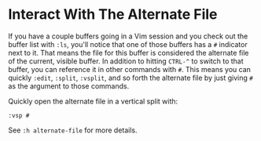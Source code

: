 # Interact With The Alternate File

If you have a couple buffers going in a Vim session and you check out the
buffer list with `:ls`, you'll notice that one of those buffers has a `#`
indicator next to it. That means the file for this buffer is considered the
alternate file of the current, visible buffer. In addition to hitting
`CTRL-^` to switch to that buffer, you can reference it in other commands
with `#`. This means you can quickly `:edit`, `:split`, `:vsplit`, and so
forth the alternate file by just giving `#` as the argument to those
commands.

Quickly open the alternate file in a vertical split with:

```
:vsp #
```

See `:h alternate-file` for more details.
